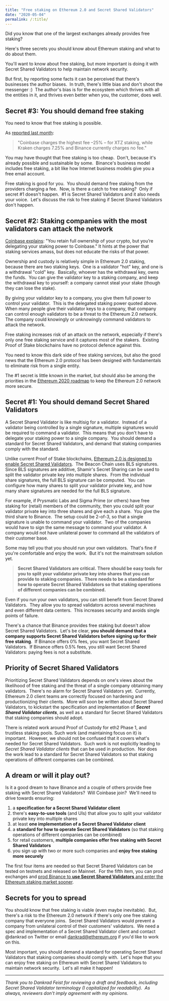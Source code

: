 ```yaml
---
title: "Free staking on Ethereum 2.0 and Secret Shared Validators"
date: "2020-05-04"
permalink: /:title/
---
```


Did you know that one of the largest exchanges already provides free staking?

Here's three secrets you should know about Ethereum staking and what to do about them.

You'll want to know about free staking, but more important is doing it with Secret Shared Validators to help maintain network security.

But first, by reporting some facts it can be perceived that there's businesses the author biases.  In truth, there's little bias and don't shoot the messenger :)  The author's bias is for the ecosystem which thrives with all the entities in it, and thrives even better when you, the customer, does well.

## **Secret #3: You should demand free staking**

You need to know that free staking is possible.

As [reported last month](https://www.theblockcrypto.com/linked/60916/coinbase-custody-is-the-biggest-tezos-staking-service-despite-charging-higher-fees):

> "Coinbase charges the highest fee –25% – for XTZ staking, while Kraken charges 7.25% and Binance currently charges no fee."

You may have thought that free staking is too cheap.  Don't, because it's already possible and sustainable by some.  Binance's business model includes free staking, a bit like how Internet business models give you a free email account. 

Free staking is good for you.  You should demand free staking from the providers charging a fee.  Now, is there a catch to free staking?  Only if secret #1 doesn't happen.  #1 is Secret Shared Validators and it also needs your voice.  Let's discuss the risk to free staking if Secret Shared Validators don't happen.

## **Secret #2: Staking companies with the most validators can attack the network**

[Coinbase explains](http://web.archive.org/web/20200328023024/https://help.coinbase.com/en/coinbase/trading-and-funding/other/staking-on-coinbase.html): "You retain full ownership of your crypto, but you’re delegating your staking power to Coinbase." It hints at the power that staking services amass, but does not educate the risks of that power.

Ownership and custody is relatively simple in Ethereum 2.0 staking, because there are two staking keys.  One is a validator "hot" key, and one is a withdrawal "cold" key.  Basically, whoever has the withdrawal key, owns the funds.  You can give the validator key to a staking company, and keep the withdrawal key to yourself: a company cannot steal your stake (though they can lose the stake).

By giving your validator key to a company, you give them full power to control your validator.  This is the delegated staking power quoted above.  When many people give their validator keys to a company, that company can control enough validators to be a threat to the Ethereum 2.0 network.  The company could knowingly or unknowingly command validators to attack the network.

Free staking increases risk of an attack on the network, especially if there's only one free staking service and it captures most of the stakers.  Existing Proof of Stake blockchains have no protocol defence against this.

You need to know this dark side of free staking services, but also the good news that the Ethereum 2.0 protocol has been designed with fundamentals to eliminate risk from a single entity.

The #1 secret is little known in the market, but should also be among the priorities in the [Ethereum 2020 roadmap](https://ethos.dev/ethereum-2020-roadmap/) to keep the Ethereum 2.0 network more secure.

## **Secret #1: You should demand Secret Shared Validators**

A Secret Shared Validator is like multisig for a validator.  Instead of a validator being controlled by a single signature, multiple signatures would be required to command a validator.  This means that you don't have to delegate your staking power to a single company.  You should demand a standard for Secret Shared Validators, and demand that staking companies comply with the standard.

Unlike current Proof of Stake blockchains, [Ethereum 2.0 is designed to enable Secret Shared Validators](https://www.youtube.com/watch?v=Jtz9b7yWbLo).  The Beacon Chain uses BLS signatures.  Since BLS signatures are additive, Shamir's Secret Sharing can be used to split the validator private key into multiple shares.  From the individual  share signatures, the full BLS signature can be computed.  You can configure how many shares to split your validator private key, and how many share signatures are needed for the full BLS signature.

For example, if Prysmatic Labs and Sigma Prime (or others) have free staking for (retail) members of the community, then you could split your validator private key into three shares and give each a share.  You give the third share to Binance.  The setup could be 2-of-3, so that a single signature is unable to command your validator.  Two of the companies would have to sign the same message to command your validator. A company would not have unilateral power to command all the validators of their customer base.

Some may tell you that you should run your own validators.  That's fine if you're comfortable and enjoy the work.  But it's not the mainstream solution yet.

> **Secret Shared Validators are critical.** **There should be easy tools for you to split your validator private key into shares that you can provide to staking companies.  There needs to be a standard for how to operate Secret Shared Validators so that staking operations of different companies can be combined.**

Even if you run your own validators, you can still benefit from Secret Shared Validators.  They allow you to spread validators across several machines and even different data centers.  This increases security and avoids single points of failure.

There's a chance that Binance provides free staking but doesn't allow Secret Shared Validators.  Let's be clear, **you should demand that a company supports Secret Shared Validators before signing up for their free staking**.  If Binance offers 0% fees, you want Secret Shared Validators.  If Binance offers 0.5% fees, you still want Secret Shared Validators: paying fees is not a substitute.

## **Priority of Secret Shared Validators**

Prioritizing Secret Shared Validators depends on one's views about the likelihood of free staking and the threat of a single company obtaining many validators.  There's no alarm for Secret Shared Validators yet.  Currently, Ethereum 2.0 client teams are correctly focused on hardening and productionizing their clients.  More will soon be written about Secret Shared Validators, to kickstart the specification and implementation of _**Secret Shared Validator clients**_, as well as a standard for Secret Shared Validators that staking companies should adopt.

There is related work around Proof of Custody for eth2 Phase 1, and trustless staking pools. Such work (and maintaining focus on it) is important.  However, we should not be confused that it covers what's needed for Secret Shared Validators.  Such work is not explicitly leading to _Secret Shared Validator clients_ that can be used in production.  Nor does the work lead to a standard for Secret Shared Validators so that staking operations of different companies can be combined.

## **A dream or will it play out?**

Is it a good dream to have Binance and a couple of others provide free staking with Secret Shared Validators?  Will Coinbase join?  We'll need to drive towards ensuring:

1. a **specification for a Secret Shared Validator client**
2. there's **easy-to-use tools** (and UIs) that allow you to split your validator private key into multiple shares
3. at least **one implementation of a Secret Shared Validator client**
4. a **standard for how to operate Secret Shared Validators** (so that staking operations of different companies can be combined)
5. for retail customers, **multiple companies offer free staking with Secret Shared Validators**
6. you sign up with two or more such companies and **enjoy free staking more securely**

The first four items are needed so that Secret Shared Validators can be tested on testnets and released on Mainnet.  For the fifth item, you can prod exchanges and [prod Binance to **use Secret Shared Validators** and enter the Ethereum staking market sooner](https://twitter.com/cz_binance).

## **Secrets for you to spread**

You should know that free staking is viable (even maybe inevitable).  But, there's a risk to the Ethereum 2.0 network if there's only one free staking company that everyone joins.  Secret Shared Validators would prevent a company from unilateral control of their customers' validators.  We need a spec and implementation of a Secret Shared Validator client and contact @dankrad on Twitter or email dankrad@ethereum.org if you'd like to work on this.

Most important, you should demand a standard for operating Secret Shared Validators that staking companies should comply with.  Let's hope that you can enjoy free staking on Ethereum with Secret Shared Validators to maintain network security.  Let's all make it happen!

* * *

_Thank you to Dankrad Feist for reviewing a draft and feedback, including Secret Shared Validator terminology (I capitalized for readability).  As always, reviewers don't imply agreement with my opinions._

